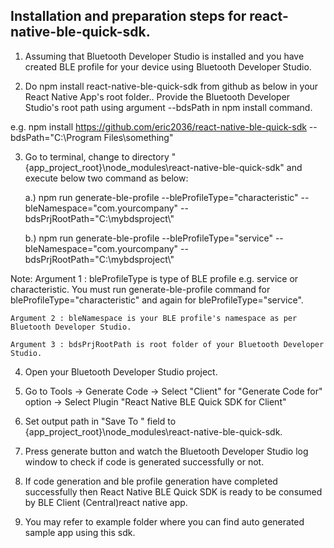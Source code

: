 Installation and preparation steps for react-native-ble-quick-sdk. 
-----------------------------------------------------------------------------------

1. Assuming that Bluetooth Developer Studio is installed and you have created BLE profile for your device using Bluetooth Developer Studio.

2. Do npm install react-native-ble-quick-sdk from github as below in your React Native App's root folder.. Provide the Bluetooth Developer Studio's root path
 using argument --bdsPath in npm install command.

 e.g. npm install  https://github.com/eric2036/react-native-ble-quick-sdk --bdsPath="C:\\Program Files\\something" 

 
3. Go to terminal, change to directory "{app_project_root}\node_modules\react-native-ble-quick-sdk\" and execute below two command as below: 


	a.) npm run generate-ble-profile --bleProfileType="characteristic" --bleNamespace="com.yourcompany" --bdsPrjRootPath="C:\\mybdsproject\\"

	b.) npm run generate-ble-profile --bleProfileType="service" --bleNamespace="com.yourcompany" --bdsPrjRootPath="C:\\mybdsproject\\"

Note: 
	Argument 1 : bleProfileType is type of BLE profile e.g. service or characteristic. You must run generate-ble-profile command
				 for bleProfileType="characteristic" and again for bleProfileType="service".
				 
	Argument 2 : bleNamespace is your BLE profile's namespace as per Bluetooth Developer Studio.

	Argument 3 : bdsPrjRootPath is root folder of your Bluetooth Developer Studio.

4. Open your Bluetooth Developer Studio project.

5. Go to Tools -> Generate Code -> Select "Client" for "Generate Code for" option -> Select Plugin "React Native BLE Quick SDK for Client"

6. Set output path in "Save To " field to {app_project_root}\node_modules\react-native-ble-quick-sdk\.

7. Press generate button and watch the Bluetooth Developer Studio log window to check if code is generated successfully or not.

8. If code generation and ble profile generation have completed successfully then React Native BLE Quick SDK is ready to be consumed by BLE Client (Central)react native app.

9. You may refer to example folder where you can find auto generated sample app using this sdk.

